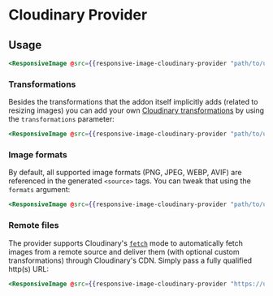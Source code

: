 # Cloudinary Provider

## Usage

```hbs
<ResponsiveImage @src={{responsive-image-cloudinary-provider "path/to/uploaded/image.jpg"}}/>
```

### Transformations

Besides the transformations that the addon itself implicitly adds (related to resizing images)
you can add your own [Cloudinary transformations](https://cloudinary.com/documentation/transformation_reference) by using the
`transformations` parameter:

```hbs
<ResponsiveImage @src={{responsive-image-cloudinary-provider "path/to/uploaded/image.jpg" transformations="e_sharpen:400,e_grayscale"}}/>
```

### Image formats

By default, all supported image formats (PNG, JPEG, WEBP, AVIF) are referenced in the generated `<source>` tags.
You can tweak that using the `formats` argument:

```hbs
<ResponsiveImage @src={{responsive-image-cloudinary-provider "path/to/uploaded/image.jpg" formats=(array "webp" "avif")}}/>
```

### Remote files

The provider supports Cloudinary's [`fetch`](https://cloudinary.com/documentation/fetch_remote_images) mode to automatically fetch
images from a remote source and deliver them (with optional custom transformations) through Cloudinary's CDN. Simply
pass a fully qualified http(s) URL:

```hbs
<ResponsiveImage @src={{responsive-image-cloudinary-provider "https://upload.wikimedia.org/wikipedia/commons/1/13/Benedict_Cumberbatch_2011.png" transformations="e_grayscale"}}/>
```
